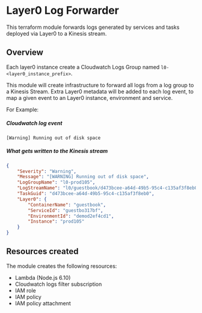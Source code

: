 # Layer0 Log Forwarder

This terraform module forwards logs generated by services and tasks deployed via Layer0 to a Kinesis stream.

## Overview

Each layer0 instance create a Cloudwatch Logs Group named `l0-<layer0_instance_prefix>`.

This module will create infrastructure to forward all logs from a log group to a Kinesis Stream. Extra Layer0 metadata will be added to each log event, to map a given event to an Layer0 instance, environment and service.

For Example:

##### Cloudwatch log event
```
[Warning] Running out of disk space
```

##### What gets written to the Kinesis stream
```json
{
    "Severity": "Warning",
    "Message": "[WARNING] Running out of disk space",
    "LogGroupName": "l0-prod105",
    "LogStreamName": "l0/guestbook/d473bcee-a64d-49b5-95c4-c135af3f8eb0",
    "TaskGuid": "d473bcee-a64d-49b5-95c4-c135af3f8eb0",
    "Layer0": {
        "ContainerName": "guestbook",
        "ServiceId": "guestbo317bf",
        "EnvironmentId": "demod2ef4cd1",
        "Instance": "prod105"
    }
}
```

## Resources created

The module creates the following resources:

* Lambda (Node.js 6.10)
* Cloudwatch logs filter subscription
* IAM role
* IAM policy
* IAM policy attachment